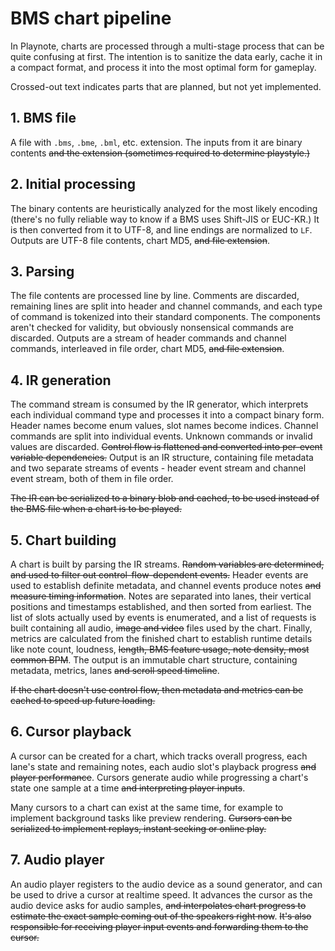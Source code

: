 # BMS chart pipeline

In Playnote, charts are processed through a multi-stage process that can be quite confusing at first. The intention is to sanitize the data early, cache it in a compact format, and process it into the most optimal form for gameplay.

Crossed-out text indicates parts that are planned, but not yet implemented.

## 1. BMS file

A file with `.bms`, `.bme`, `.bml`, etc. extension. The inputs from it are binary contents ~~and the extension (sometimes required to determine playstyle.)~~

## 2. Initial processing

The binary contents are heuristically analyzed for the most likely encoding (there's no fully reliable way to know if a BMS uses Shift-JIS or EUC-KR.) It is then converted from it to UTF-8, and line endings are normalized to `LF`. Outputs are UTF-8 file contents, chart MD5, ~~and file extension~~.

## 3. Parsing

The file contents are processed line by line. Comments are discarded, remaining lines are split into header and channel commands, and each type of command is tokenized into their standard components. The components aren't checked for validity, but obviously nonsensical commands are discarded. Outputs are a stream of header commands and channel commands, interleaved in file order, chart MD5, ~~and file extension~~.

## 4. IR generation

The command stream is consumed by the IR generator, which interprets each individual command type and processes it into a compact binary form. Header names become enum values, slot names become indices. Channel commands are split into individual events. Unknown commands or invalid values are discarded. ~~Control flow is flattened and converted into per-event variable dependencies.~~ Output is an IR structure, containing file metadata and two separate streams of events - header event stream and channel event stream, both of them in file order.

~~The IR can be serialized to a binary blob and cached, to be used instead of the BMS file when a chart is to be played.~~

## 5. Chart building

A chart is built by parsing the IR streams. ~~Random variables are determined, and used to filter out control-flow-dependent events.~~ Header events are used to establish definite metadata, and channel events produce notes ~~and measure timing information~~. Notes are separated into lanes, their vertical positions and timestamps established, and then sorted from earliest. The list of slots actually used by events is enumerated, and a list of requests is built containing all audio, ~~image and video~~ files used by the chart. Finally, metrics are calculated from the finished chart to establish runtime details like note count, loudness, ~~length, BMS feature usage, note density, most common BPM~~. The output is an immutable chart structure, containing metadata, metrics, lanes ~~and scroll speed timeline~~.

~~If the chart doesn't use control flow, then metadata and metrics can be cached to speed up future loading.~~

## 6. Cursor playback

A cursor can be created for a chart, which tracks overall progress, each lane's state and remaining notes, each audio slot's playback progress ~~and player performance~~. Cursors generate audio while progressing a chart's state one sample at a time ~~and interpreting player inputs~~.

Many cursors to a chart can exist at the same time, for example to implement background tasks like preview rendering. ~~Cursors can be serialized to implement replays, instant seeking or online play.~~

## 7. Audio player

An audio player registers to the audio device as a sound generator, and can be used to drive a cursor at realtime speed. It advances the cursor as the audio device asks for audio samples, ~~and interpolates chart progress to estimate the exact sample coming out of the speakers right now~~. ~~It's also responsible for receiving player input events and forwarding them to the cursor.~~
